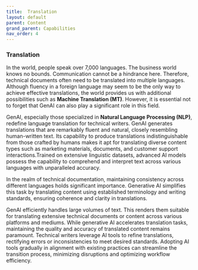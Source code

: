 ```yaml
---
title:  Translation
layout: default
parent: Content
grand_parent: Capabilities
nav_order: 4
---
```


### Translation ###

In the world, people speak over 7,000 languages. The business world knows no bounds. Communication cannot be a hindrance here. Therefore, technical documents often need to be translated into multiple languages. Although fluency in a foreign language may seem to be the only way to achieve effective translations, the world provides us with additional possibilities such as **Machine Translation (MT)**. However, it is essential not to forget that GenAI can also play a significant role in this field.

GenAI, especially those specialized in **Natural Language Processing (NLP)**, redefine language translation for technical writers. GenAI generates translations that are remarkably fluent and natural, closely resembling human-written text. Its capability to produce translations indistinguishable from those crafted by humans makes it apt for translating diverse content types such as marketing materials, documents, and customer support interactions.Trained on extensive linguistic datasets, advanced AI models possess the capability to comprehend and interpret text across various languages with unparalleled accuracy.

In the realm of technical documentation, maintaining consistency across different languages holds significant importance. Generative AI simplifies this task by translating content using established terminology and writing standards, ensuring coherence and clarity in translations.

GenAI efficiently handles large volumes of text. This renders them suitable for translating extensive technical documents or content across various platforms and mediums.
While generative AI accelerates translation tasks, maintaining the quality and accuracy of translated content remains paramount. Technical writers leverage AI tools to refine translations, rectifying errors or inconsistencies to meet desired standards.
Adopting AI tools gradually in alignment with existing practices can streamline the transition process, minimizing disruptions and optimizing workflow efficiency.
